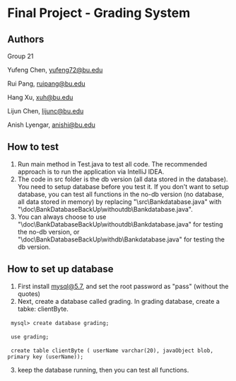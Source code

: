 # Final Project - Grading System

## Authors

Group 21

Yufeng Chen, yufeng72@bu.edu

Rui Pang, ruipang@bu.edu

Hang Xu, xuh@bu.edu

Lijun Chen, lijunc@bu.edu

Anish Lyengar, anishi@bu.edu


## How to test

1. Run main method in Test.java to test all code. The recommended approach is to run the application via IntelliJ IDEA.
2. The code in src folder is the db version (all data stored in the database). You need to setup database before you test it.
If you don't want to setup database, you can test all functions in the no-db version (no database, all data stored in memory) by replacing "\src\Bankdatabase.java" with "\doc\BankDatabaseBackUp\withoutdb\Bankdatabase.java".
3. You can always choose to use "\doc\BankDatabaseBackUp\withoutdb\Bankdatabase.java" for testing the no-db version, or "\doc\BankDatabaseBackUp\withdb\Bankdatabase.java" for testing the db version.

## How to set up database

1. First install mysql@5.7, and set the root password as "pass" (without the quotes)
2. Next, create a database called grading. In grading database, create a tabke: clientByte.

&nbsp;&nbsp;`mysql> create database grading;`

&nbsp;&nbsp;`use grading;`

&nbsp;&nbsp;`create table clientByte ( userName varchar(20), javaObject blob, primary key (userName));`  

3. keep the database running, then you can test all functions.
